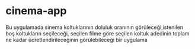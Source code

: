 # cinema-app
Bu uygulamada sinema koltuklarının doluluk oranının görüleceği,istenilen boş koltukların seçileceği,
seçilen filme göre seçilen koltuk adedinin toplam ne kadar ücretlendirileceğinin görülebileceği bir uygulama
